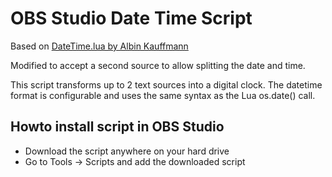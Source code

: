 # OBS Studio Date Time Script

Based on [DateTime.lua by Albin Kauffmann](https://gitlab.com/albinou/obs-scripts/)

Modified to accept a second source to allow splitting the date and time.

This script transforms up to 2 text sources into a digital clock. The datetime format is configurable and uses the same syntax as the Lua os.date() call.

## Howto install script in OBS Studio

- Download the script anywhere on your hard drive
- Go to Tools -> Scripts and add the downloaded script
